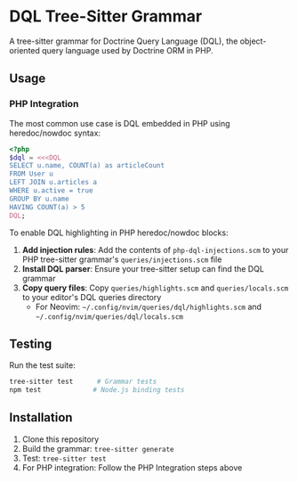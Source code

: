 # DQL Tree-Sitter Grammar

A tree-sitter grammar for Doctrine Query Language (DQL), the object-oriented
query language used by Doctrine ORM in PHP.

## Usage

### PHP Integration
The most common use case is DQL embedded in PHP using heredoc/nowdoc syntax:

```php
<?php
$dql = <<<DQL
SELECT u.name, COUNT(a) as articleCount
FROM User u 
LEFT JOIN u.articles a 
WHERE u.active = true
GROUP BY u.name
HAVING COUNT(a) > 5
DQL;
```

To enable DQL highlighting in PHP heredoc/nowdoc blocks:

1. **Add injection rules**: Add the contents of `php-dql-injections.scm` to
   your PHP tree-sitter grammar's `queries/injections.scm` file
2. **Install DQL parser**: Ensure your tree-sitter setup can find the DQL grammar
3. **Copy query files**: Copy `queries/highlights.scm` and `queries/locals.scm`
   to your editor's DQL queries directory
   - For Neovim: `~/.config/nvim/queries/dql/highlights.scm` and `~/.config/nvim/queries/dql/locals.scm`


## Testing

Run the test suite:
```bash
tree-sitter test      # Grammar tests
npm test             # Node.js binding tests
```

## Installation

1. Clone this repository
2. Build the grammar: `tree-sitter generate`
3. Test: `tree-sitter test`
4. For PHP integration: Follow the PHP Integration steps above
